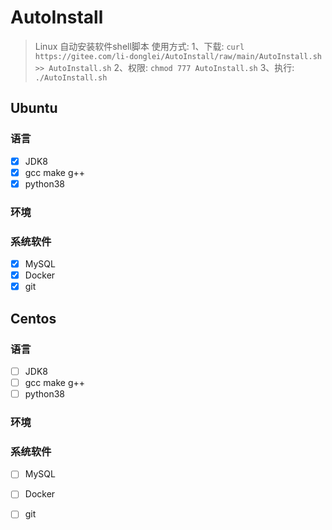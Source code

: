 # AutoInstall

> Linux 自动安装软件shell脚本
> 使用方式: 
> 1、下载: `curl https://gitee.com/li-donglei/AutoInstall/raw/main/AutoInstall.sh >> AutoInstall.sh`
> 2、权限: `chmod 777 AutoInstall.sh`
> 3、执行: `./AutoInstall.sh`
## Ubuntu
### 语言
- [x] JDK8
- [x] gcc make g++
- [x] python38

### 环境


### 系统软件
- [x] MySQL
- [x] Docker
- [x] git

## Centos
### 语言
- [ ] JDK8
- [ ] gcc make g++
- [ ] python38

### 环境


### 系统软件
- [ ] MySQL
- [ ] Docker
- [ ] git


